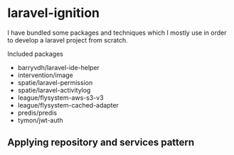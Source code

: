 # laravel-ignition
I have bundled some packages and techniques which I mostly use in order to develop a laravel project from scratch.

Included packages
- barryvdh/laravel-ide-helper
- intervention/image
- spatie/laravel-permission
- spatie/laravel-activitylog
- league/flysystem-aws-s3-v3
- league/flysystem-cached-adapter
- predis/predis
- tymon/jwt-auth

## Applying repository and services pattern 
